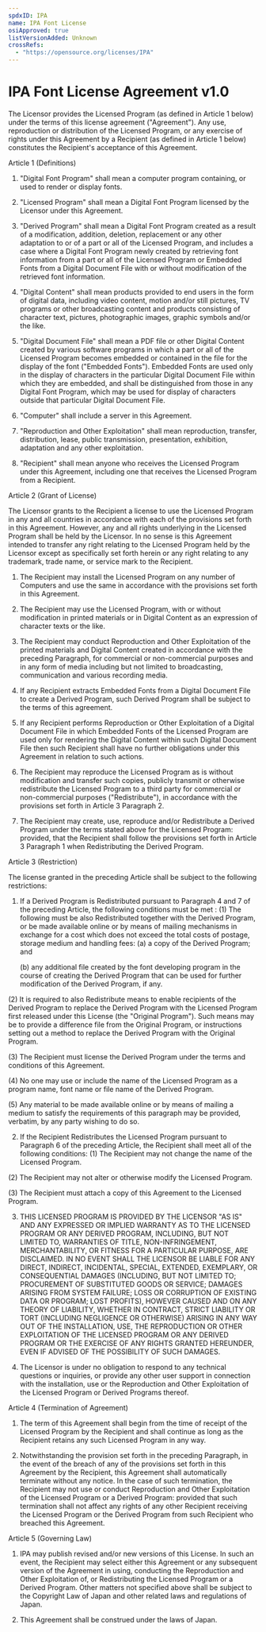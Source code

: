 ```yaml
---
spdxID: IPA
name: IPA Font License
osiApproved: true
listVersionAdded: Unknown
crossRefs: 
  - "https://opensource.org/licenses/IPA"
---
```


# IPA Font License Agreement v1.0

The Licensor provides the Licensed Program (as defined in Article 1 below) under the terms of this license agreement ("Agreement"). Any use, reproduction or distribution of the Licensed Program, or any exercise of rights under this Agreement by a Recipient (as defined in Article 1 below) constitutes the Recipient's acceptance of this Agreement.

Article 1 (Definitions)

1. "Digital Font Program" shall mean a computer program containing, or used to render or display fonts.

2. "Licensed Program" shall mean a Digital Font Program licensed by the Licensor under this Agreement.

3. "Derived Program" shall mean a Digital Font Program created as a result of a modification, addition, deletion, replacement or any other adaptation to or of a part or all of the Licensed Program, and includes a case where a Digital Font Program newly created by retrieving font information from a part or all of the Licensed Program or Embedded Fonts from a Digital Document File with or without modification of the retrieved font information.

4. "Digital Content" shall mean products provided to end users in the form of digital data, including video content, motion and/or still pictures, TV programs or other broadcasting content and products consisting of character text, pictures, photographic images, graphic symbols and/or the like.

5. "Digital Document File" shall mean a PDF file or other Digital Content created by various software programs in which a part or all of the Licensed Program becomes embedded or contained in the file for the display of the font ("Embedded Fonts"). Embedded Fonts are used only in the display of characters in the particular Digital Document File within which they are embedded, and shall be distinguished from those in any Digital Font Program, which may be used for display of characters outside that particular Digital Document File.

6. "Computer" shall include a server in this Agreement.

7. "Reproduction and Other Exploitation" shall mean reproduction, transfer, distribution, lease, public transmission, presentation, exhibition, adaptation and any other exploitation.

8. "Recipient" shall mean anyone who receives the Licensed Program under this Agreement, including one that receives the Licensed Program from a Recipient.

Article 2 (Grant of License)

The Licensor grants to the Recipient a license to use the Licensed Program in any and all countries in accordance with each of the provisions set forth in this Agreement. However, any and all rights underlying in the Licensed Program shall be held by the Licensor. In no sense is this Agreement intended to transfer any right relating to the Licensed Program held by the Licensor except as specifically set forth herein or any right relating to any trademark, trade name, or service mark to the Recipient.

1. The Recipient may install the Licensed Program on any number of Computers and use the same in accordance with the provisions set forth in this Agreement.

2. The Recipient may use the Licensed Program, with or without modification in printed materials or in Digital Content as an expression of character texts or the like.

3. The Recipient may conduct Reproduction and Other Exploitation of the printed materials and Digital Content created in accordance with the preceding Paragraph, for commercial or non-commercial purposes and in any form of media including but not limited to broadcasting, communication and various recording media.

4. If any Recipient extracts Embedded Fonts from a Digital Document File to create a Derived Program, such Derived Program shall be subject to the terms of this agreement.

5. If any Recipient performs Reproduction or Other Exploitation of a Digital Document File in which Embedded Fonts of the Licensed Program are used only for rendering the Digital Content within such Digital Document File then such Recipient shall have no further obligations under this Agreement in relation to such actions.

6. The Recipient may reproduce the Licensed Program as is without modification and transfer such copies, publicly transmit or otherwise redistribute the Licensed Program to a third party for commercial or non-commercial purposes ("Redistribute"), in accordance with the provisions set forth in Article 3 Paragraph 2.

7. The Recipient may create, use, reproduce and/or Redistribute a Derived Program under the terms stated above for the Licensed Program: provided, that the Recipient shall follow the provisions set forth in Article 3 Paragraph 1 when Redistributing the Derived Program.

Article 3 (Restriction)

The license granted in the preceding Article shall be subject to the following restrictions:

1. If a Derived Program is Redistributed pursuant to Paragraph 4 and 7 of the preceding Article, the following conditions must be met :
  (1) The following must be also Redistributed together with the Derived Program, or be made available online or by means of mailing mechanisms in exchange for a cost which does not exceed the total costs of postage, storage medium and handling fees:
    (a) a copy of the Derived Program; and

    (b) any additional file created by the font developing program in the course of creating the Derived Program that can be used for further modification of the Derived Program, if any.

  (2) It is required to also Redistribute means to enable recipients of the Derived Program to replace the Derived Program with the Licensed Program first released under this License (the "Original Program"). Such means may be to provide a difference file from the Original Program, or instructions setting out a method to replace the Derived Program with the Original Program.

  (3) The Recipient must license the Derived Program under the terms and conditions of this Agreement.

  (4) No one may use or include the name of the Licensed Program as a program name, font name or file name of the Derived Program.

  (5) Any material to be made available online or by means of mailing a medium to satisfy the requirements of this paragraph may be provided, verbatim, by any party wishing to do so.

2. If the Recipient Redistributes the Licensed Program pursuant to Paragraph 6 of the preceding Article, the Recipient shall meet all of the following conditions:
  (1) The Recipient may not change the name of the Licensed Program.

  (2) The Recipient may not alter or otherwise modify the Licensed Program.

  (3) The Recipient must attach a copy of this Agreement to the Licensed Program.

3. THIS LICENSED PROGRAM IS PROVIDED BY THE LICENSOR "AS IS" AND ANY EXPRESSED OR IMPLIED WARRANTY AS TO THE LICENSED PROGRAM OR ANY DERIVED PROGRAM, INCLUDING, BUT NOT LIMITED TO, WARRANTIES OF TITLE, NON-INFRINGEMENT, MERCHANTABILITY, OR FITNESS FOR A PARTICULAR PURPOSE, ARE DISCLAIMED. IN NO EVENT SHALL THE LICENSOR BE LIABLE FOR ANY DIRECT, INDIRECT, INCIDENTAL, SPECIAL, EXTENDED, EXEMPLARY, OR CONSEQUENTIAL DAMAGES (INCLUDING, BUT NOT LIMITED TO; PROCUREMENT OF SUBSTITUTED GOODS OR SERVICE; DAMAGES ARISING FROM SYSTEM FAILURE; LOSS OR CORRUPTION OF EXISTING DATA OR PROGRAM; LOST PROFITS), HOWEVER CAUSED AND ON ANY THEORY OF LIABILITY, WHETHER IN CONTRACT, STRICT LIABILITY OR TORT (INCLUDING NEGLIGENCE OR OTHERWISE) ARISING IN ANY WAY OUT OF THE INSTALLATION, USE, THE REPRODUCTION OR OTHER EXPLOITATION OF THE LICENSED PROGRAM OR ANY DERIVED PROGRAM OR THE EXERCISE OF ANY RIGHTS GRANTED HEREUNDER, EVEN IF ADVISED OF THE POSSIBILITY OF SUCH DAMAGES.

4. The Licensor is under no obligation to respond to any technical questions or inquiries, or provide any other user support in connection with the installation, use or the Reproduction and Other Exploitation of the Licensed Program or Derived Programs thereof.

Article 4 (Termination of Agreement)

1. The term of this Agreement shall begin from the time of receipt of the Licensed Program by the Recipient and shall continue as long as the Recipient retains any such Licensed Program in any way.

2. Notwithstanding the provision set forth in the preceding Paragraph, in the event of the breach of any of the provisions set forth in this Agreement by the Recipient, this Agreement shall automatically terminate without any notice. In the case of such termination, the Recipient may not use or conduct Reproduction and Other Exploitation of the Licensed Program or a Derived Program: provided that such termination shall not affect any rights of any other Recipient receiving the Licensed Program or the Derived Program from such Recipient who breached this Agreement.

Article 5 (Governing Law)

1. IPA may publish revised and/or new versions of this License. In such an event, the Recipient may select either this Agreement or any subsequent version of the Agreement in using, conducting the Reproduction and Other Exploitation of, or Redistributing the Licensed Program or a Derived Program. Other matters not specified above shall be subject to the Copyright Law of Japan and other related laws and regulations of Japan.

2. This Agreement shall be construed under the laws of Japan.
